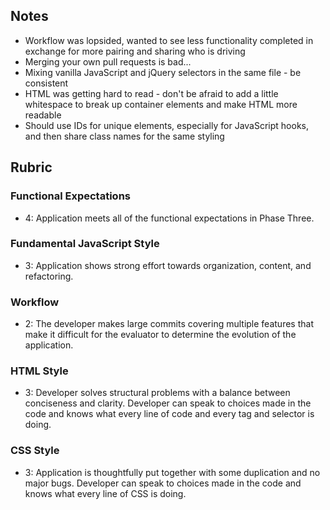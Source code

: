 ## Notes

* Workflow was lopsided, wanted to see less functionality completed in exchange for more pairing and sharing who is driving
* Merging your own pull requests is bad...
* Mixing vanilla JavaScript and jQuery selectors in the same file - be consistent
* HTML was getting hard to read - don't be afraid to add a little whitespace to break up container elements and make HTML more readable
* Should use IDs for unique elements, especially for JavaScript hooks, and then share class names for the same styling

## Rubric

### Functional Expectations

- 4: Application meets all of the functional expectations in Phase Three.

### Fundamental JavaScript Style

- 3: Application shows strong effort towards organization, content, and refactoring.

### Workflow

- 2: The developer makes large commits covering multiple features that make it difficult for the evaluator to determine the evolution of the application.

### HTML Style

- 3:  Developer solves structural problems with a balance between conciseness and clarity. Developer can speak to choices made in the code and knows what every line of code and every tag and selector is doing.

### CSS Style

- 3:  Application is thoughtfully put together with some duplication and no major bugs. Developer can speak to choices made in the code and knows what every line of CSS is doing.

